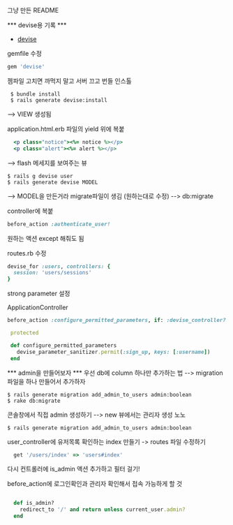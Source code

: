 그냥 만든 README

*** devise용 기록 ***
* [devise](https://github.com/plataformatec/devise/wiki/How-To:-Add-sign_in,-sign_out,-and-sign_up-links-to-your-layout-template)

gemfile 수정
``` ruby
gem 'devise'
```

젬파일 고치면 까먹지 말고 서버 끄고 번들 인스톨
```
 $ bundle install
 $ rails generate devise:install
```
--> VIEW 생성됨

application.html.erb 파일의 yield 위에 복붙
``` ruby
  <p class="notice"><%= notice %></p>
  <p class="alert"><%= alert %></p>
```
  --> flash 메세지를 보여주는 뷰


```
$ rails g devise user
$ rails generate devise MODEL
```
--> MODEL을 만든거라 migrate파일이 생김 (원하는대로 수정) --> db:migrate

controller에 복붙
``` ruby
before_action :authenticate_user!
```
원하는 액션 except 해줘도 됨

routes.rb 수정
``` ruby
devise_for :users, controllers: {
  session: 'users/sessions'
}

```


strong parameter 설정

ApplicationController
``` ruby
before_action :configure_permitted_parameters, if: :devise_controller?

 protected

 def configure_permitted_parameters
   devise_parameter_sanitizer.permit(:sign_up, keys: [:username])
 end
```


*** admin을 만들어보자 ***
우선 db에 column 하나만 추가하는 법 --> migration 파일을 하나 만들어서 추가하자
```
$ rails generate migration add_admin_to_users admin:boolean
$ rake db:migrate
```
콘솔창에서 직접 admin 생성하기 --> new 뷰에서는 관리자 생성 노노

```
$ rails generate migration add_admin_to_users admin:boolean

```

user_controller에 유저목록 확인하는 index 만들기 -> routes 파일 수정하기

``` ruby
  get '/users/index' => 'users#index'
```


다시 컨트롤러에 is_admin 액션 추가하고 필터 걸기!

before_action에 로그인확인과 관리자 확인해서 접속 가능하게 할 것

``` ruby

  def is_admin?
    redirect_to '/' and return unless current_user.admin?
  end


```
